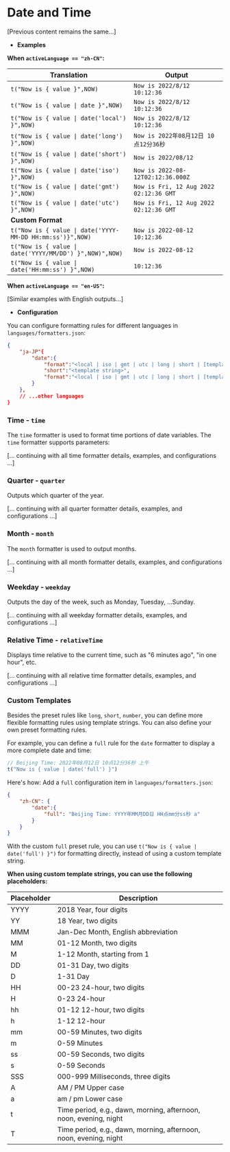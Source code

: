 # Date and Time

[Previous content remains the same...]

- **Examples**

**When `activeLanguage == "zh-CN"`:**

| Translation | Output |
| --- | --- |
| `t("Now is { value }",NOW)` | `Now is 2022/8/12 10:12:36` |
| `t("Now is { value \| date }",NOW)` | `Now is 2022/8/12 10:12:36` |
| `t("Now is { value \| date('local') }",NOW)` | `Now is 2022/8/12 10:12:36` |
| `t("Now is { value \| date('long') }",NOW)` | `Now is 2022年08月12日 10点12分36秒` |
| `t("Now is { value \| date('short') }",NOW)` | `Now is 2022/08/12` |
| `t("Now is { value \| date('iso') }",NOW)` | `Now is 2022-08-12T02:12:36.000Z` |
| `t("Now is { value \| date('gmt') }",NOW)` | `Now is Fri, 12 Aug 2022 02:12:36 GMT` |
| `t("Now is { value \| date('utc') }",NOW)` | `Now is Fri, 12 Aug 2022 02:12:36 GMT` |
| **Custom Format** | |
| `t("Now is { value \| date('YYYY-MM-DD HH:mm:ss')}",NOW)` | `Now is 2022-08-12 10:12:36` |
| `t("Now is { value \| date('YYYY/MM/DD') }",NOW)",NOW)` | `Now is 2022-08-12` |
| `t("Now is { value \| date('HH:mm:ss') }",NOW)` | `10:12:36` |

**When `activeLanguage == "en-US"`:**

[Similar examples with English outputs...]

- **Configuration**

You can configure formatting rules for different languages in `languages/formatters.json`:

```json {3-7}
{
    "ja-JP"{        
        "date":{
            "format":"<local | iso | gmt | utc | long | short | [template string]>",
            "short":"<template string>",                
            "format":"<local | iso | gmt | utc | long | short | [template string]>"
        }
    },
    // ...other languages
}
```

### Time - `time`
The `time` formatter is used to format time portions of date variables. The `time` formatter supports parameters:

[... continuing with all time formatter details, examples, and configurations ...]

### Quarter - `quarter`
Outputs which quarter of the year.

[... continuing with all quarter formatter details, examples, and configurations ...]

### Month - `month`
The `month` formatter is used to output months.

[... continuing with all month formatter details, examples, and configurations ...]

### Weekday - `weekday`
Outputs the day of the week, such as Monday, Tuesday, ...Sunday.

[... continuing with all weekday formatter details, examples, and configurations ...]

### Relative Time - `relativeTime`
Displays time relative to the current time, such as "6 minutes ago", "in one hour", etc.

[... continuing with all relative time formatter details, examples, and configurations ...]

### Custom Templates

Besides the preset rules like `long`, `short`, `number`, you can define more flexible formatting rules using template strings.
You can also define your own preset formatting rules.

For example, you can define a `full` rule for the `date` formatter to display a more complete date and time:

```js
// Beijing Time: 2022年08月12日 10点12分36秒 上午
t("Now is { value | date('full') }")        
```

Here's how:
Add a `full` configuration item in `languages/formatters.json`:

```json
{
    "zh-CN": {
        "date":{
            "full": "Beijing Time: YYYY年MM月DD日 HH点mm分ss秒 a"
        }
    }
}
```

With the custom `full` preset rule, you can use `t("Now is { value | date('full') }")` for formatting directly, instead of using a custom template string.

**When using custom template strings, you can use the following placeholders:**

| Placeholder | Description |
| --- | --- |
| YYYY | 2018 Year, four digits |
| YY | 18 Year, two digits |
| MMM | Jan-Dec Month, English abbreviation |
| MM | 01-12 Month, two digits |
| M | 1-12 Month, starting from 1 |
| DD | 01-31 Day, two digits |
| D | 1-31 Day |
| HH | 00-23 24-hour, two digits |
| H | 0-23 24-hour |
| hh | 01-12 12-hour, two digits |
| h | 1-12 12-hour |
| mm | 00-59 Minutes, two digits |
| m | 0-59 Minutes |
| ss | 00-59 Seconds, two digits |
| s | 0-59 Seconds |
| SSS | 000-999 Milliseconds, three digits |
| A | AM / PM Upper case |
| a | am / pm Lower case |
| t | Time period, e.g., dawn, morning, afternoon, noon, evening, night |
| T | Time period, e.g., dawn, morning, afternoon, noon, evening, night |
